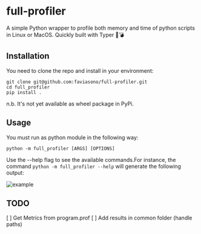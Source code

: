 # full-profiler
A simple Python wrapper to profile both memory and time of python scripts in Linux or MacOS.
Quickly built with Typer 🚀💣

## Installation
You need to clone the repo and install in your environment:

```
git clone git@github.com:faviasono/full-profiler.git
cd full_profiler 
pip install .
```

n.b. It's not yet available as wheel package in PyPi.

## Usage
You must run as python module in the following way:

```
python -m full_profiler [ARGS] [OPTIONS]
```

Use the --help flag to see the available commands.For instance, the command `python -m full_profiler --help` will generate the following output:


![example](example/static/help_example.png "Example when using --help flag")




## TODO

[ ] Get Metrics from  program.prof
[ ] Add results in common folder (handle paths)
